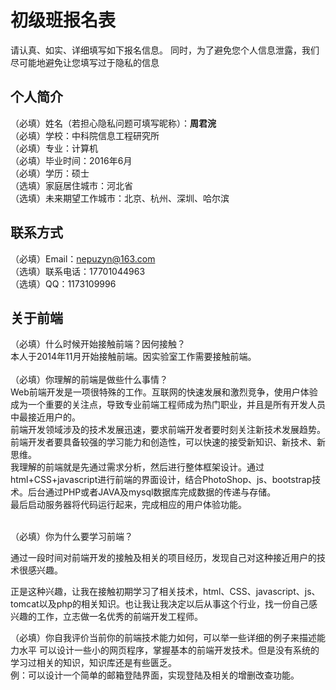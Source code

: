 # 初级班报名表

请认真、如实、详细填写如下报名信息。
同时，为了避免您个人信息泄露，我们尽可能地避免让您填写过于隐私的信息

## 个人简介

（必填）姓名（若担心隐私问题可填写昵称）：<strong>周君浣 </strong> <br/>
（必填）学校：中科院信息工程研究所 <br/>
（必填）专业：计算机 <br/>
（必填）毕业时间：2016年6月 <br/>
（必填）学历：硕士 <br/>
（选填）家庭居住城市：河北省 <br/>
（选填）未来期望工作城市：北京、杭州、深圳、哈尔滨 <br/>

## 联系方式

（必填）Email：nepuzyn@163.com <br/>
（选填）联系电话：17701044963 <br/>
（选填）QQ：1173109996 <br/>

## 关于前端

（必填）什么时候开始接触前端？因何接触？<br/>
        本人于2014年11月开始接触前端。因实验室工作需要接触前端。<br/><br/>
（必填）你理解的前端是做些什么事情？<br/>
        Web前端开发是一项很特殊的工作。互联网的快速发展和激烈竞争，使用户体验成为一个重要的关注点，导致专业前端工程师成为热门职业，并且是所有开发人员中最接近用户的。<br/>
        前端开发领域涉及的技术发展迅速，要求前端开发者要时刻关注新技术发展趋势。前端开发者要具备较强的学习能力和创造性，可以快速的接受新知识、新技术、新思维。<br/>
        我理解的前端就是先通过需求分析，然后进行整体框架设计。通过html+CSS+javascript进行前端的界面设计，结合PhotoShop、js、bootstrap技术。后台通过PHP或者JAVA及mysql数据库完成数据的传递与存储。<br/>
        最后启动服务器将代码运行起来，完成相应的用户体验功能。<br/><br/>
        
（必填）你为什么要学习前端？
        <p>通过一段时间对前端开发的接触及相关的项目经历，发现自己对这种接近用户的技术很感兴趣。</p>
        <p>正是这种兴趣，让我在接触初期学习了相关技术，html、CSS、javascript、js、tomcat以及php的相关知识。也让我让我决定以后从事这个行业，找一份自己感兴趣的工作，立志做一名优秀的前端开发工程师。</p>

（必填）你自我评价当前你的前端技术能力如何，可以举一些详细的例子来描述能力水平
        可以设计一些小的网页程序，掌握基本的前端开发技术。但是没有系统的学习过相关的知识，知识库还是有些匮乏。<br/>
        例：可以设计一个简单的邮箱登陆界面，实现登陆及相关的增删改查功能。<br/>

